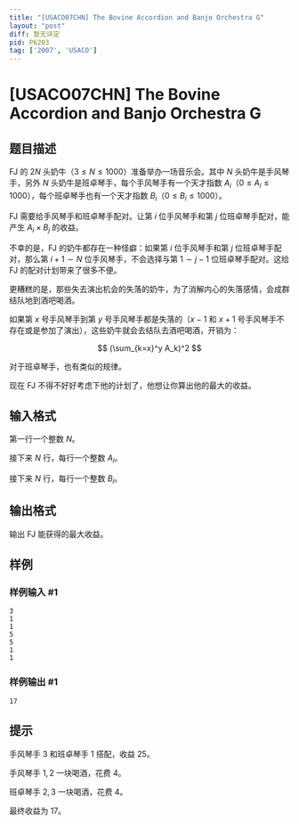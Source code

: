 ```yaml
---
title: "[USACO07CHN] The Bovine Accordion and Banjo Orchestra G"
layout: "post"
diff: 暂无评定
pid: P6203
tag: ['2007', 'USACO']
---
```

# [USACO07CHN] The Bovine Accordion and Banjo Orchestra G
## 题目描述

FJ 的 $2N$ 头奶牛（$3 \leq N \leq 1000$）准备举办一场音乐会。其中 $N$ 头奶牛是手风琴手，另外 $N$ 头奶牛是班卓琴手，每个手风琴手有一个天才指数 $A_i$（$0 \leq A_i \leq 1000$），每个班卓琴手也有一个天才指数 $B_i$（$0 \leq B_i \leq 1000$）。

FJ 需要给手风琴手和班卓琴手配对。让第 $i$ 位手风琴手和第 $j$ 位班卓琴手配对，能产生 $A_i \times B_j$ 的收益。

不幸的是，FJ 的奶牛都存在一种怪癖：如果第 $i$ 位手风琴手和第 $j$ 位班卓琴手配对，那么第 $i+1 \sim N$ 位手风琴手，不会选择与第 $1 \sim j-1$ 位班卓琴手配对。这给 FJ 的配对计划带来了很多不便。

更糟糕的是，那些失去演出机会的失落的奶牛，为了消解内心的失落感情，会成群结队地到酒吧喝酒。

如果第 $x$ 号手风琴手到第 $y$ 号手风琴手都是失落的（$x-1$ 和 $x+1$ 号手风琴手不存在或是参加了演出），这些奶牛就会去结队去酒吧喝酒，开销为：

$$
(\sum_{k=x}^y A_k)^2
$$

对于班卓琴手，也有类似的规律。

现在 FJ 不得不好好考虑下他的计划了，他想让你算出他的最大的收益。
## 输入格式

第一行一个整数 $N$。

接下来 $N$ 行，每行一个整数 $A_i$。

接下来 $N$ 行，每行一个整数 $B_i$。
## 输出格式

输出 FJ 能获得的最大收益。
## 样例

### 样例输入 #1
```
3
1
1
5
5
1
1
```
### 样例输出 #1
```
17
```
## 提示

手风琴手 $3$ 和班卓琴手 $1$ 搭配，收益 $25$。

手风琴手 $1,2$ 一块喝酒，花费 $4$。

班卓琴手 $2,3$ 一块喝酒，花费 $4$。

最终收益为 $17$。
